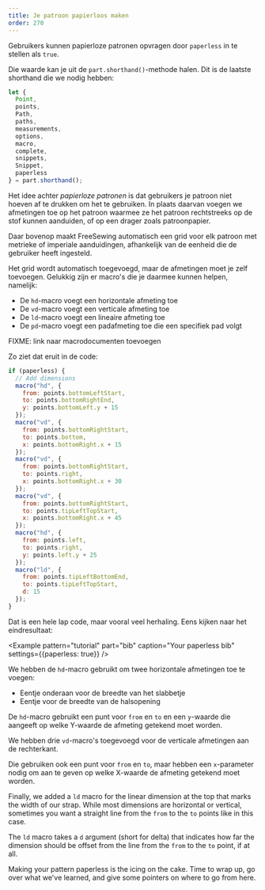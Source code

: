 ```yaml
---
title: Je patroon papierloos maken
order: 270
---
```


Gebruikers kunnen papierloze patronen opvragen door `paperless` in te stellen als `true`.

Die waarde kan je uit de `part.shorthand()`-methode halen. Dit is de laatste shorthand die we nodig hebben:

```js
let {
  Point,
  points,
  Path,
  paths,
  measurements,
  options,
  macro,
  complete,
  snippets,
  Snippet,
  paperless
} = part.shorthand();
```

Het idee achter *papierloze patronen* is dat gebruikers je patroon niet hoeven af te drukken om het te gebruiken. In plaats daarvan voegen we afmetingen toe op het patroon waarmee ze het patroon rechtstreeks op de stof kunnen aanduiden, of op een drager zoals patroonpapier.

Daar bovenop maakt FreeSewing automatisch een grid voor elk patroon met metrieke of imperiale aanduidingen, afhankelijk van de eenheid die de gebruiker heeft ingesteld.

Het grid wordt automatisch toegevoegd, maar de afmetingen moet je zelf toevoegen. Gelukkig zijn er macro's die je daarmee kunnen helpen, namelijk:

- De `hd`-macro voegt een horizontale afmeting toe
- De `vd`-macro voegt een verticale afmeting toe
- De `ld`-macro voegt een lineaire afmeting toe
- De `pd`-macro voegt een padafmeting toe die een specifiek pad volgt

<Warning>

FIXME: link naar macrodocumenten toevoegen

</Warning>

Zo ziet dat eruit in de code:

```js
if (paperless) {
  // Add dimensions
  macro("hd", {
    from: points.bottomLeftStart,
    to: points.bottomRightEnd,
    y: points.bottomLeft.y + 15
  });
  macro("vd", {
    from: points.bottomRightStart,
    to: points.bottom,
    x: points.bottomRight.x + 15
  });
  macro("vd", {
    from: points.bottomRightStart,
    to: points.right,
    x: points.bottomRight.x + 30
  });
  macro("vd", {
    from: points.bottomRightStart,
    to: points.tipLeftTopStart,
    x: points.bottomRight.x + 45
  });
  macro("hd", {
    from: points.left,
    to: points.right,
    y: points.left.y + 25
  });
  macro("ld", {
    from: points.tipLeftBottomEnd,
    to: points.tipLeftTopStart,
    d: 15
  });
}
```

Dat is een hele lap code, maar vooral veel herhaling. Eens kijken naar het eindresultaat:

<Example pattern="tutorial" part="bib" caption="Your paperless bib" settings={{paperless: true}} />

We hebben de `hd`-macro gebruikt om twee horizontale afmetingen toe te voegen:

- Eentje onderaan voor de breedte van het slabbetje
- Eentje voor de breedte van de halsopening

De `hd`-macro gebruikt een punt voor `from` en `to` en een `y`-waarde die aangeeft op welke Y-waarde de afmeting getekend moet worden.

We hebben drie `vd`-macro's toegevoegd voor de verticale afmetingen aan de rechterkant.

Die gebruiken ook een punt voor `from` en `to`, maar hebben een `x`-parameter nodig om aan te geven op welke X-waarde de afmeting getekend moet worden.

Finally, we added a `ld` macro for the linear dimension at the top that marks the width of our strap. While most dimensions are horizontal or vertical, sometimes you want a straight line from the `from` to the `to` points like in this case.

The `ld` macro takes a `d` argument (short for delta) that indicates how far the dimension should be offset from the line from the `from` to the `to` point, if at all.

Making your pattern paperless is the icing on the cake. Time to wrap up, go over what we've learned, and give some pointers on where to go from here.
